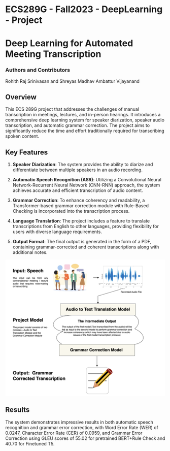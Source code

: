 # ECS289G - Fall2023 - DeepLearning - Project
# Deep Learning for Automated Meeting Transcription
### Authors and Contributors
Rohith Raj Srinivasan and Shreyas Madhav Ambattur Vijayanand
## Overview


This ECS 289G project that addresses the challenges of manual transcription in meetings, lectures, and in-person hearings. It introduces a comprehensive deep learning system for speaker diarization, speaker audio transcription, and automatic grammar correction. The project aims to significantly reduce the time and effort traditionally required for transcribing spoken content.

## Key Features

1. **Speaker Diarization**: The system provides the ability to diarize and differentiate between multiple speakers in an audio recording.

2. **Automatic Speech Recognition (ASR)**: Utilizing a Convolutional Neural Network-Recurrent Neural Network (CNN-RNN) approach, the system achieves accurate and efficient transcription of audio content.

3. **Grammar Correction**: To enhance coherency and readability, a Transformer-based grammar correction module with Rule-Based Checking is incorporated into the transcription process.

4. **Language Translation**: The project includes a feature to translate transcriptions from English to other languages, providing flexibility for users with diverse language requirements.

5. **Output Format**: The final output is generated in the form of a PDF, containing grammar-corrected and coherent transcriptions along with additional notes.

![Methodology](method.png)

## Results

The system demonstrates impressive results in both automatic speech recognition and grammar error correction, with Word Error Rate (WER) of 0.0247, Character Error Rate (CER) of 0.0959, and Grammar Error Correction using GLEU scores of 55.02 for pretrained BERT+Rule Check and 40.70 for Finetuned T5.
